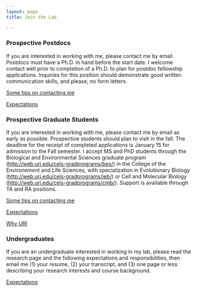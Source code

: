```yaml
---
layout: page
title: Join the Lab

---
```


### Prospective Postdocs
If you are interested in working with me, please contact me by email. Postdocs must have a Ph.D. in hand before the start date. I welcome contact well prior to completion of a Ph.D. to plan for postdoc fellowship applications. Inquiries for this position should demonstrate good written communication skills, and please, no form letters.

[Some tips on contacting me](../advice)

[Expectations](../postdoc)

### Prospective Graduate Students

If you are interested in working with me, please contact me by email as early as possible. Prospective students should plan to visit in the fall. The deadline for the receipt of completed applications is January 15 for admission to the Fall semester. I accept MS and PhD students through the Biological and Environmental Sciences graduate program (http://web.uri.edu/cels-gradprograms/bes/) in the College of the Environement and Life Sciences, with specialization in Evolutionary Biology (http://web.uri.edu/cels-gradprograms/ieb/) or Cell and Molecular Biology (http://web.uri.edu/cels-gradprograms/cmb/). Support is available through TA and RA positions.

[Some tips on contacting me](../advice)

[Expectations](../grad)

[Why URI](../uri)

### Undergraduates

If you are an undergraduate interested in working in my lab, please read the research page and the following expectations and responsibilities, then email me (1) your resume, (2) your transcript, and (3) one page or less describing your research interests and course background.

[Expectations](../undergrad)
